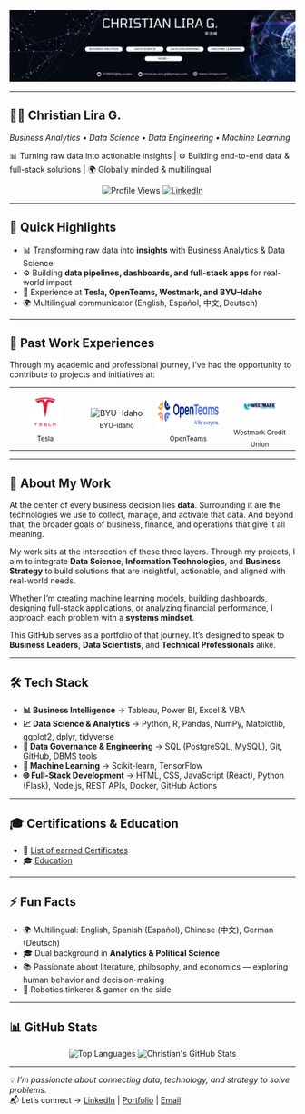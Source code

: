 <p align="center">
  <img src="LinkedIn Banner.png" alt="LinkedIn Banner Banner" width="1600" />
</p>

---

## 🙋‍♂️ Christian Lira G.
*Business Analytics • Data Science • Data Engineering • Machine Learning*

📊 Turning raw data into actionable insights | ⚙️ Building end-to-end data & full-stack solutions | 🌍 Globally minded & multilingual

<p align="center">
  <img src="https://komarev.com/ghpvc/?username=ChristianLG2&color=4DB5FF" alt="Profile Views" height="30" />
  <a href="https://www.linkedin.com/in/christianlg/">
    <img src="https://img.shields.io/badge/LinkedIn-%23B14DFF?style=for-the-badge&logo=linkedin&logoColor=white" alt="LinkedIn" />
  </a>
</p>

---

## 📌 Quick Highlights
- 📊 Transforming raw data into **insights** with Business Analytics & Data Science  
- ⚙️ Building **data pipelines, dashboards, and full-stack apps** for real-world impact  
- 🏢 Experience at **Tesla, OpenTeams, Westmark, and BYU–Idaho**  
- 🌍 Multilingual communicator (English, Español, 中文, Deutsch)  

---

## 🏢 Past Work Experiences

Through my academic and professional journey, I’ve had the opportunity to contribute to projects and initiatives at:

<table width="100%">
  <tr>
    <td align="center" width="25%">
      <img src="assets/Tesla_logo.png" alt="Tesla" height="60"><br><sub>Tesla</sub>
    </td>
    <td align="center" width="25%">
      <img src="assets/Brigham_Young_University–Idaho_medallion.svg.png" alt="BYU-Idaho" height="60"><br><sub>BYU–Idaho</sub>
    </td>
    <td align="center" width="25%">
      <img src="assets/OpenTeams.png" alt="OpenTeams" height="60"><br><sub>OpenTeams</sub>
    </td>
    <td align="center" width="25%">
      <img src="assets/westmark.png" alt="Westmark" height="60"><br><sub>Westmark Credit Union</sub>
    </td>
  </tr>
</table>

---

## 🧠 About My Work

At the center of every business decision lies **data**. Surrounding it are the technologies we use to collect, manage, and activate that data. And beyond that, the broader goals of business, finance, and operations that give it all meaning.

My work sits at the intersection of these three layers. Through my projects, I aim to integrate **Data Science**, **Information Technologies**, and **Business Strategy** to build solutions that are insightful, actionable, and aligned with real-world needs.  

Whether I’m creating machine learning models, building dashboards, designing full-stack applications, or analyzing financial performance, I approach each problem with a **systems mindset**.

This GitHub serves as a portfolio of that journey. It’s designed to speak to **Business Leaders**, **Data Scientists**, and **Technical Professionals** alike.  

---

## 🛠️ Tech Stack
- **📊 Business Intelligence** → Tableau, Power BI, Excel & VBA  
- **📈 Data Science & Analytics** → Python, R, Pandas, NumPy, Matplotlib, ggplot2, dplyr, tidyverse  
- **🔐 Data Governance & Engineering** → SQL (PostgreSQL, MySQL), Git, GitHub, DBMS tools  
- **🤖 Machine Learning** → Scikit-learn, TensorFlow  
- **🌐 Full-Stack Development** → HTML, CSS, JavaScript (React), Python (Flask), Node.js, REST APIs, Docker, GitHub Actions  

---

## 🎓 Certifications & Education
- 📜 [List of earned Certificates](https://www.linkedin.com/in/christianlg/details/certifications)  
- 🎓 [Education](https://www.linkedin.com/in/christianlg/details/education)  

---

## ⚡ Fun Facts
- 🌍 Multilingual: English, Spanish (Español), Chinese (中文), German (Deutsch)  
- 🎓 Dual background in **Analytics & Political Science**  
- 📚 Passionate about literature, philosophy, and economics — exploring human behavior and decision-making  
- 🤖 Robotics tinkerer & gamer on the side  

---

## 📊 GitHub Stats

<p align="center">
  <img src="https://github-readme-stats.vercel.app/api/top-langs/?username=ChristianLG2&layout=compact&title_color=4DB5FF&text_color=ffffff&bg_color=000000&border_color=B14DFF" alt="Top Languages" />
  <img src="https://github-readme-stats.vercel.app/api?username=ChristianLG2&show_icons=true&title_color=4DB5FF&icon_color=B14DFF&text_color=ffffff&bg_color=000000&border_color=B14DFF" alt="Christian's GitHub Stats" />
</p>

---

💡 *I’m passionate about connecting data, technology, and strategy to solve problems.*  
📬 Let’s connect → [LinkedIn](https://www.linkedin.com/in/christianlg/) | [Portfolio](https://www.cirago.com) | [Email](mailto:lir18001@byui.edu)





<!--
**ChristianLG2/ChristianLG2** is a ✨ _special_ ✨ repository because its `README.md` (this file) appears on your GitHub profile.

Here are some ideas to get you started:

- 🔭 I’m currently working on ...
- 🌱 I’m currently learning ...
- 👯 I’m looking to collaborate on ...
- 🤔 I’m looking for help with ...
- 💬 Ask me about ...
- 📫 How to reach me: ...
- 😄 Pronouns: ...
- ⚡ Fun fact: ...
-->
